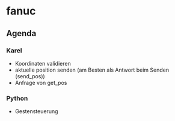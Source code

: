 # fanuc



## Agenda

### Karel
- Koordinaten validieren
- aktuelle position senden (am Besten als Antwort beim Senden (send_pos))
- Anfrage von get_pos

### Python
- Gestensteuerung